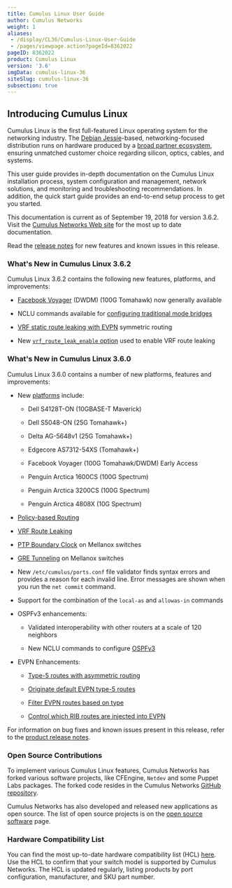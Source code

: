 ```yaml
---
title: Cumulus Linux User Guide
author: Cumulus Networks
weight: 1
aliases:
 - /display/CL36/Cumulus-Linux-User-Guide
 - /pages/viewpage.action?pageId=8362022
pageID: 8362022
product: Cumulus Linux
version: '3.6'
imgData: cumulus-linux-36
siteSlug: cumulus-linux-36
subsection: true
---
```

## <span>Introducing Cumulus Linux</span>

Cumulus Linux is the first full-featured Linux operating system for the
networking industry. The [Debian
Jessie](https://www.debian.org/releases/jessie/)-based,
networking-focused distribution runs on hardware produced by a [broad
partner ecosystem](http://cumulusnetworks.com/hcl/), ensuring unmatched
customer choice regarding silicon, optics, cables, and systems.

This user guide provides in-depth documentation on the Cumulus Linux
installation process, system configuration and management, network
solutions, and monitoring and troubleshooting recommendations. In
addition, the quick start guide provides an end-to-end setup process to
get you started.

This documentation is current as of September 19, 2018 for version
3.6.2. Visit the [Cumulus Networks Web
site](http://docs.cumulusnetworks.com) for the most up to date
documentation.

Read the [release
notes](https://support.cumulusnetworks.com/hc/en-us/articles/115015543848)
for new features and known issues in this release.

### <span>What's New in Cumulus Linux 3.6.2</span>

Cumulus Linux 3.6.2 contains the following new features, platforms, and
improvements:

  - [Facebook Voyager](https://cumulusnetworks.com/hcl) (DWDM) (100G
    Tomahawk) now generally available

  - NCLU commands available for [configuring traditional mode
    bridges](/version/cumulus-linux-36/Layer-2/Ethernet-Bridging---VLANs/Traditional-Bridge-Mode)

  - [VRF static route leaking with
    EVPN](Virtual-Routing-and-Forwarding---VRF.html#src-8362412_VirtualRoutingandForwarding-VRF-EVPN_static_route_leak)
    symmetric routing

  - New [`vrf_route_leak_enable`
    option](Virtual-Routing-and-Forwarding---VRF.html#src-8362412_VirtualRoutingandForwarding-VRF-enable_route_leaking)
    used to enable VRF route leaking

### <span>What's New in Cumulus Linux 3.6.0</span>

Cumulus Linux 3.6.0 contains a number of new platforms, features and
improvements:

  - New [platforms](https://cumulusnetworks.com/hcl) include:
    
      - Dell S4128T-ON (10GBASE-T Maverick)
    
      - Dell S5048-ON (25G Tomahawk+)
    
      - Delta AG-5648v1 (25G Tomahawk+)
    
      - Edgecore AS7312-54XS (Tomahawk+)
    
      - Facebook Voyager (100G Tomahawk/DWDM) Early Access
    
      - Penguin Arctica 1600CS (100G Spectrum)
    
      - Penguin Arctica 3200CS (100G Spectrum)
    
      - Penguin Arctica 4808X (10G Spectrum)

  - [Policy-based
    Routing](/version/cumulus-linux-36/Layer-3/Policy-based-Routing)

  - [VRF Route
    Leaking](/display/CL36/Virtual+Routing+and+Forwarding+-+VRF#VirtualRoutingandForwarding-VRF-VRFRouteLeaking)

  - [PTP Boundary
    Clock](Setting-Date-and-Time.html#src-8362040_SettingDateandTime-PTP)
    on Mellanox switches

  - [GRE Tunneling](/version/cumulus-linux-36/Layer-3/GRE-Tunneling) on
    Mellanox switches

  - New `/etc/cumulus/ports.conf` file validator finds syntax errors and
    provides a reason for each invalid line. Error messages are shown
    when you run the `net commit` command.

  - Support for the combination of the `local-as` and `allowas-in`
    commands

  - OSPFv3 enhancements:
    
      - Validated interoperability with other routers at a scale of 120
        neighbors
    
      - New NCLU commands to configure
        [OSPFv3](/display/CL36/Open+Shortest+Path+First+v3+-+OSPFv3+-+Protocol#OpenShortestPathFirstv3-OSPFv3-Protocol-ConfiguringtheOSPFv3Area)

  - EVPN Enhancements:
    
      - [Type-5 routes with asymmetric
        routing](/display/CL36/Ethernet+Virtual+Private+Network+-+EVPN#EthernetVirtualPrivateNetwork-EVPN-EVPNType-5RoutingwithAsymmetricRouting)
    
      - [Originate default EVPN type-5
        routes](/display/CL36/Ethernet+Virtual+Private+Network+-+EVPN#EthernetVirtualPrivateNetwork-EVPN-OriginatingDefaultEVPNType-5Routes)
    
      - [Filter EVPN routes based on
        type](/display/CL36/Ethernet+Virtual+Private+Network+-+EVPN#EthernetVirtualPrivateNetwork-EVPN-filter_evpn_route_typeFilteringEVPNRoutesBasedonType)
    
      - [Control which RIB routes are injected into
        EVPN](/display/CL36/Ethernet+Virtual+Private+Network+-+EVPN#EthernetVirtualPrivateNetwork-EVPN-ControllingWhichRIBRoutesAreInjectedintoEVPN)

For information on bug fixes and known issues present in this release,
refer to the [product release
notes](https://support.cumulusnetworks.com/hc/en-us/articles/360003039873-Cumulus-Linux-3-6-Release-Notes).

### <span>Open Source Contributions</span>

To implement various Cumulus Linux features, Cumulus Networks has forked
various software projects, like CFEngine, `Netdev` and some Puppet Labs
packages. The forked code resides in the Cumulus Networks [GitHub
repository](https://github.com/CumulusNetworks).

Cumulus Networks has also developed and released new applications as
open source. The list of open source projects is on the [open source
software](http://oss.cumulusnetworks.com/) page.

### <span>Hardware Compatibility List</span>

You can find the most up-to-date hardware compatibility list (HCL)
[here](http://cumulusnetworks.com/hcl/). Use the HCL to confirm that
your switch model is supported by Cumulus Networks. The HCL is updated
regularly, listing products by port configuration, manufacturer, and SKU
part number.

<article id="html-search-results" class="ht-content" style="display: none;">

</article>

<footer id="ht-footer">

</footer>
